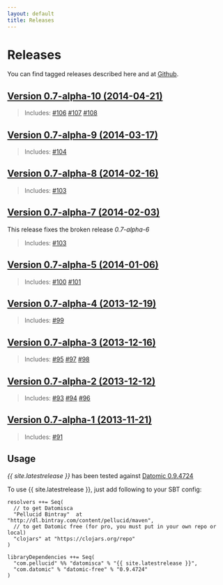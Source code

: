 ```yaml
---
layout: default
title: Releases
---
```


# <a name="releases">Releases</a>

You can find tagged releases described here and at [Github](https://github.com/pellucidanalytics/datomisca/releases).


## <a href="https://github.com/pellucidanalytics/datomisca/releases/tag/v0.7-alpha-10" name="release-v0.7-alpha-10">Version 0.7-alpha-10 (2014-04-21)</a>

> Includes:
> [#106](https://github.com/pellucidanalytics/datomisca/issues/106)
> [#107](https://github.com/pellucidanalytics/datomisca/issues/107)
> [#108](https://github.com/pellucidanalytics/datomisca/issues/108)


## <a href="https://github.com/pellucidanalytics/datomisca/releases/tag/v0.7-alpha-9" name="release-v0.7-alpha-9">Version 0.7-alpha-9 (2014-03-17)</a>

> Includes:
> [#104](https://github.com/pellucidanalytics/datomisca/issues/104)


## <a href="https://github.com/pellucidanalytics/datomisca/releases/tag/v0.7-alpha-8" name="release-v0.7-alpha-8">Version 0.7-alpha-8 (2014-02-16)</a>

> Includes:
> [#103](https://github.com/pellucidanalytics/datomisca/issues/103)


## <a href="https://github.com/pellucidanalytics/datomisca/releases/tag/v0.7-alpha-7" name="release-v0.7-alpha-7">Version 0.7-alpha-7 (2014-02-03)</a>

This release fixes the broken release _0.7-alpha-6_
> Includes:
> [#103](https://github.com/pellucidanalytics/datomisca/issues/103)


## <a href="https://github.com/pellucidanalytics/datomisca/releases/tag/v0.7-alpha-5" name="release-v0.7-alpha-5">Version 0.7-alpha-5 (2014-01-06)</a>

> Includes:
> [#100](https://github.com/pellucidanalytics/datomisca/issues/100)
> [#101](https://github.com/pellucidanalytics/datomisca/issues/101)


## <a href="https://github.com/pellucidanalytics/datomisca/releases/tag/v0.7-alpha-4" name="release-v0.7-alpha-4">Version 0.7-alpha-4 (2013-12-19)</a>

> Includes:
> [#99](https://github.com/pellucidanalytics/datomisca/issues/99)


## <a href="https://github.com/pellucidanalytics/datomisca/releases/tag/v0.7-alpha-3" name="release-v0.7-alpha-3">Version 0.7-alpha-3 (2013-12-16)</a>

> Includes:
> [#95](https://github.com/pellucidanalytics/datomisca/issues/95)
> [#97](https://github.com/pellucidanalytics/datomisca/issues/97)
> [#98](https://github.com/pellucidanalytics/datomisca/issues/98)


## <a href="https://github.com/pellucidanalytics/datomisca/releases/tag/v0.7-alpha-2" name="release-v0.7-alpha-2">Version 0.7-alpha-2 (2013-12-12)</a>

> Includes:
> [#93](https://github.com/pellucidanalytics/datomisca/issues/93)
> [#94](https://github.com/pellucidanalytics/datomisca/issues/94)
> [#96](https://github.com/pellucidanalytics/datomisca/issues/96)


## <a href="https://github.com/pellucidanalytics/datomisca/releases/tag/v0.7-alpha-1" name="release-v0.7-alpha-1">Version 0.7-alpha-1 (2013-11-21)</a>

> Includes:
> [#91](https://github.com/pellucidanalytics/datomisca/issues/91)


## Usage

_{{ site.latestrelease }}_ has been tested against [Datomic 0.9.4724](http://downloads.datomic.com/free.html)

To use {{ site.latestrelease }}, just add following to your SBT config:

```
resolvers ++= Seq(
  // to get Datomisca
  "Pellucid Bintray"  at "http://dl.bintray.com/content/pellucid/maven",
  // to get Datomic free (for pro, you must put in your own repo or local)
  "clojars" at "https://clojars.org/repo"
)

libraryDependencies ++= Seq(
  "com.pellucid" %% "datomisca" % "{{ site.latestrelease }}",
  "com.datomic" % "datomic-free" % "0.9.4724"
)
```



